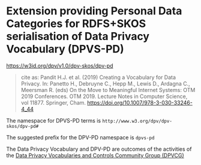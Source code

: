 # Extension providing Personal Data Categories for RDFS+SKOS serialisation of Data Privacy Vocabulary (DPVS-PD)

<https://w3id.org/dpv/v1.0/dpv-skos/dpv-pd>

>  cite as: Pandit H.J. et al. (2019) Creating a Vocabulary for Data Privacy. In:  Panetto H., Debruyne C., Hepp M., Lewis D., Ardagna C., Meersman R.  (eds) On the Move to Meaningful Internet Systems: OTM 2019 Conferences.  OTM 2019. Lecture Notes in Computer Science, vol 11877. Springer, Cham.  <https://doi.org/10.1007/978-3-030-33246-4_44>

The namespace for DPVS-PD terms is `http://www.w3.org/dpv/dpv-skos/dpv-pd#`

The suggested prefix for the DPV-PD namespace is `dpvs-pd`

The Data Privacy Vocabulary and DPV-PD are outcomes of the activities of the [Data Privacy Vocabularies and Controls Community Group (DPVCG)](https://www.w3.org/community/dpvcg/) 

